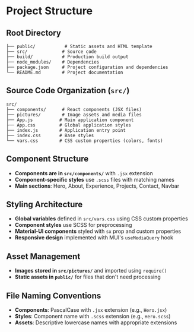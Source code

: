 # Project Structure

## Root Directory
```
├── public/           # Static assets and HTML template
├── src/             # Source code
├── build/           # Production build output
├── node_modules/    # Dependencies
├── package.json     # Project configuration and dependencies
└── README.md        # Project documentation
```

## Source Code Organization (`src/`)
```
src/
├── components/      # React components (JSX files)
├── pictures/        # Image assets and media files
├── App.js          # Main application component
├── App.css         # Global application styles
├── index.js        # Application entry point
├── index.css       # Base styles
└── vars.css        # CSS custom properties (colors, fonts)
```

## Component Structure
- **Components are in `src/components/`** with `.jsx` extension
- **Component-specific styles** use `.scss` files with matching names
- **Main sections**: Hero, About, Experience, Projects, Contact, Navbar

## Styling Architecture
- **Global variables** defined in `src/vars.css` using CSS custom properties
- **Component styles** use SCSS for preprocessing
- **Material-UI components** styled with `sx` prop and custom properties
- **Responsive design** implemented with MUI's `useMediaQuery` hook

## Asset Management
- **Images stored in `src/pictures/`** and imported using `require()`
- **Static assets in `public/`** for files that don't need processing

## File Naming Conventions
- **Components**: PascalCase with `.jsx` extension (e.g., `Hero.jsx`)
- **Styles**: Component name with `.scss` extension (e.g., `Hero.scss`)
- **Assets**: Descriptive lowercase names with appropriate extensions